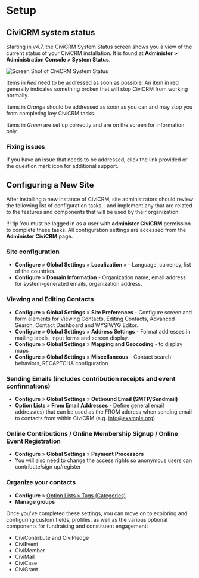 # Setup

## CiviCRM system status

Starting in v4.7, the CiviCRM System Status screen shows you a view of the current status of your CiviCRM installation. It is found at **Administer > Administration Console > System Status**. 

![Screen Shot of CiviCRM System Status](../img/initial-set-up-CiviCRM-System-Status.png)

Items in *Red* need to be addressed as soon as possible. An item in red generally indicates something broken that will stop CiviCRM from working normally.

Items in *Orange* should be addressed as soon as you can and may stop you from completing key CiviCRM tasks.  

Items in *Green* are set up correctly and are on the screen for information only.  

### Fixing issues

If you have an issue that needs to be addressed, click the link provided or the question mark icon for additional support.

## Configuring a New Site

After installing a new instance of CiviCRM, site administrators should review the following list of configuration tasks - and implement any that are related to the features and components that will be used by their organization.

!!! tip
    You must be logged in as a user with **administer CiviCRM** permission to complete these tasks. All configuration settings are accessed from the **Administer CiviCRM** page.


### Site configuration

* **Configure** » **Global Settings** » **Localization** » - Language, currency, list of the countries.
* **Configure** » **Domain Information** - Organization name, email address for system-generated emails, organization address.

### Viewing and Editing Contacts

* **Configure** » **Global Settings** » **Site Preferences** - Configure screen and form elements for Viewing Contacts, Editing Contacts, Advanced Search, Contact Dashboard and WYSIWYG Editor.
* **Configure** » **Global Settings** » **Address Settings** - Format addresses in mailing labels, input forms and screen display.
* **Configure** » **Global Settings** » **Mapping and Geocoding** - to display maps
* **Configure** » **Global Settings** » **Miscellaneous** - Contact search behaviors, RECAPTCHA configuration

### Sending Emails (includes contribution receipts and event confirmations)

* **Configure** » **Global Settings** » **Outbound Email (SMTP/Sendmail)**
* **Option Lists** » **From Email Addresses** - Define general email address(es) that can be used as the FROM address when sending email to contacts from within CiviCRM (e.g. info@example.org)

### Online Contributions / Online Membership Signup / Online Event Registration

* **Configure** » **Global Settings** » **Payment Processors**
* You will also need to change the access rights so anonymous users can contribute/sign up/register

### Organize your contacts

* **Configure** » [Option Lists » Tags (Categories)](http://drupal.demo.civicrm.org/civicrm/admin/tag?reset=1)
* **Manage groups**

Once you've completed these settings, you can move on to exploring and configuring custom fields, profiles, as well as the various optional components for fundraising and constituent engagement:

* CiviContribute and CiviPledge
* CiviEvent
* CiviMember
* CiviMail
* CiviCase
* CiviGrant